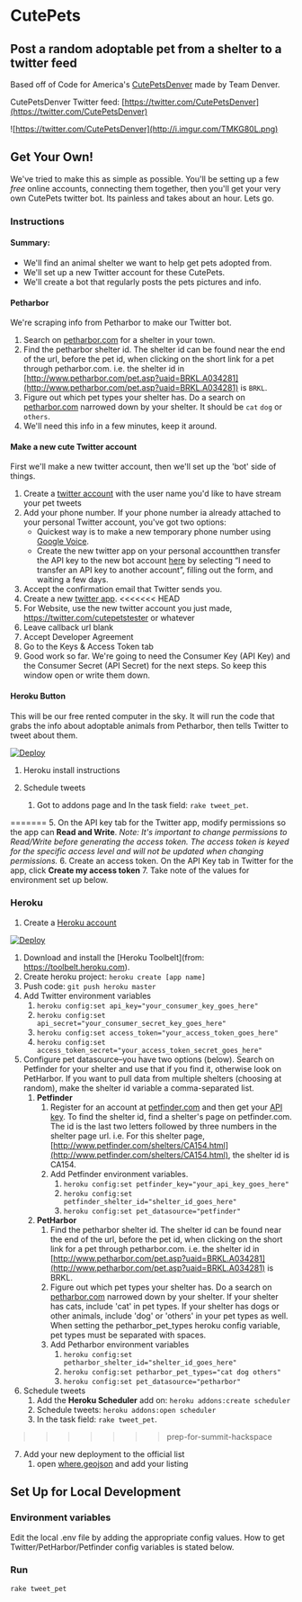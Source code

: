 CutePets
========

Post a random adoptable pet from a shelter to a twitter feed
------------------------------------------------------------

Based off of Code for America's [CutePetsDenver](https://github.com/codeforamerica/cutepetsdenver) made by Team Denver.

CutePetsDenver Twitter feed: [https://twitter.com/CutePetsDenver](https://twitter.com/CutePetsDenver)

![https://twitter.com/CutePetsDenver](http://i.imgur.com/TMKG80L.png)

## Get Your Own!
We've tried to make this as simple as possible. You'll be setting up a few _free_ online accounts, connecting them together, then you'll get your very own CutePets twitter bot. Its painless and takes about an hour. Lets go.


### Instructions
#### Summary:
* We'll find an animal shelter we want to help get pets adopted from.
* We'll set up a new Twitter account for these CutePets.
* We'll create a bot that regularly posts the pets pictures and info.


#### Petharbor
We're scraping info from Petharbor to make our Twitter bot.

1. Search on [petharbor.com](http://www.petharbor.com) for a shelter in your town.
2. Find the petharbor shelter id. The shelter id can be found near the end of the url, before the pet id, when clicking on the short link for a pet through petharbor.com. i.e. the shelter id in [http://www.petharbor.com/pet.asp?uaid=BRKL.A034281](http://www.petharbor.com/pet.asp?uaid=BRKL.A034281) is `BRKL`.
2. Figure out which pet types your shelter has. Do a search on [petharbor.com](http://www.petharbor.com) narrowed down by your shelter. It should be `cat` `dog` or `others`.
3. We'll need this info in a few minutes, keep it around.


#### Make a new cute Twitter account
First we'll make a new twitter account, then we'll set up the 'bot' side of things.

1. Create a [twitter account](https://twitter.com/signup) with the user name you'd like to have stream your pet tweets
2. Add your phone number. If your phone number ia already attached to your personal Twitter account, you've got two options:
    * Quickest way is to make a new temporary phone number using [Google Voice](https://www.google.com/voice).
    * Create the new twitter app on your personal accountthen transfer the API key to the new bot account [here](https://support.twitter.com/forms/platform) by selecting “I need to transfer an API key to another account”, filling out the form, and waiting a few days.
3. Accept the confirmation email that Twitter sends you.
4. Create a new [twitter app](https://apps.twitter.com/).
<<<<<<< HEAD
5. For Website, use the new twitter account you just made, https://twitter.com/cutepetstester or whatever
6. Leave callback url blank
7. Accept Developer Agreement
8. Go to the Keys & Access Token tab
7. Good work so far. We're going to need the Consumer Key (API Key) and the Consumer Secret (API Secret) for the next steps. So keep this window open or write them down.


#### Heroku Button
This will be our free rented computer in the sky. It will run the code that grabs the info about adoptable animals from Petharbor, then tells Twitter to tweet about them.

[![Deploy](https://www.herokucdn.com/deploy/button.png)](https://heroku.com/deploy)














1. Heroku install instructions




6. Schedule tweets
    1. Got to addons page and In the task field: `rake tweet_pet`.

=======
5. On the API key tab for the Twitter app, modify permissions so the app can **Read and Write**. *Note: It's important to change permissions to Read/Write before generating the access token. The access token is keyed for the specific access level and will not be updated when changing permissions.*
6. Create an access token. On the API Key tab in Twitter for the app, click **Create my access token**
7. Take note of the values for environment set up below.

### Heroku
1. Create a [Heroku account](https://id.heroku.com/signup/www-header)

[![Deploy](https://www.herokucdn.com/deploy/button.png)](https://heroku.com/deploy)

1. Download and install the [Heroku Toolbelt](from: https://toolbelt.heroku.com).
2. Create heroku project: `heroku create [app name]`
3. Push code: `git push heroku master`
4. Add Twitter environment variables
    1. `heroku config:set api_key="your_consumer_key_goes_here"`
    2. `heroku config:set api_secret="your_consumer_secret_key_goes_here"`
    3. `heroku config:set access_token="your_access_token_goes_here"`
    4. `heroku config:set access_token_secret="your_access_token_secret_goes_here"`
5. Configure pet datasource–you have two options (below). Search on Petfinder for your shelter and use that if you find it, otherwise look on PetHarbor. If you want to pull data from multiple shelters (choosing at random), make the shelter id variable a comma-separated list.
    1. **Petfinder**
        1. Register for an account at [petfinder.com](https://www.petfinder.com/) and then get your [API key](https://www.petfinder.com/developers/api-key). To find the shelter id, find a shelter's page on petfinder.com. The id is the last two letters followed by three numbers in the shelter page url. i.e. For this shelter page, [http://www.petfinder.com/shelters/CA154.html](http://www.petfinder.com/shelters/CA154.html), the shelter id is CA154.
        2. Add Petfinder environment variables.
            1. `heroku config:set petfinder_key="your_api_key_goes_here"`
            2. `heroku config:set petfinder_shelter_id="shelter_id_goes_here"`
            3. `heroku config:set pet_datasource="petfinder"`
    2. **PetHarbor**
        1. Find the petharbor shelter id. The shelter id can be found near the end of the url, before the pet id, when    clicking on the short link for a pet through petharbor.com. i.e. the shelter id in [http://www.petharbor.com/pet.asp?uaid=BRKL.A034281](http://www.petharbor.com/pet.asp?uaid=BRKL.A034281) is BRKL.
        2. Figure out which pet types your shelter has. Do a search on [petharbor.com](http://www.petharbor.com) narrowed down by your shelter. If your shelter has cats, include 'cat' in pet types. If your shelter has dogs or other animals, include 'dog' or 'others' in your pet types as well. When setting the petharbor_pet_types heroku config variable, pet types must be separated with spaces.
        3. Add Petharbor environment variables
            1. `heroku config:set petharbor_shelter_id="shelter_id_goes_here"`
            2. `heroku config:set petharbor_pet_types="cat dog others"`
            3. `heroku config:set pet_datasource="petharbor"`
6. Schedule tweets 
    1. Add the **Heroku Scheduler** add on: `heroku addons:create scheduler`
    2. Schedule tweets: `heroku addons:open scheduler`
    3. In the task field: `rake tweet_pet`.
>>>>>>> prep-for-summit-hackspace
7. Add your new deployment to the official list
    1. open [where.geojson](https://github.com/codeforamerica/CutePets/blob/master/where.geojson) and add your listing






## Set Up for Local Development

### Environment variables
Edit the local .env file by adding the appropriate config values. How to get Twitter/PetHarbor/Petfinder config variables is stated below.

### Run
`rake tweet_pet`
